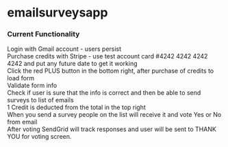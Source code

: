 # emailsurveysapp

### Current Functionality 
Login with Gmail account - users persist </br>
Purchase credits with Stripe - use test account card #4242 4242 4242 4242 and put any future date to get it working </br>
Click the red PLUS button in the bottom right, after purchase of credits to load form</br>
Validate form info</br>
Check if user is sure that the info is correct and then be able to send surveys to list of emails</br>
1 Credit is deducted from the total in the top right </br>
When you send a survey people on the list will receive it and vote Yes or No from email</br>
After voting SendGrid will track responses and user will be sent to THANK YOU for voting screen.</br>

